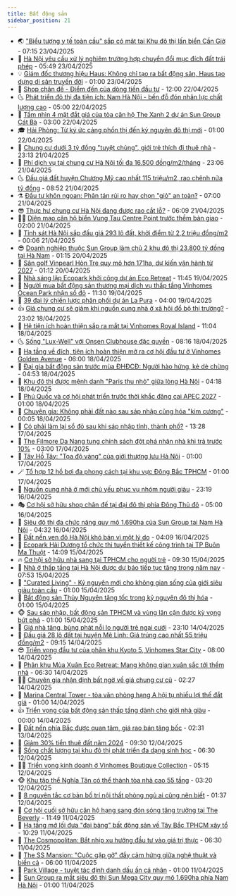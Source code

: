 ```yaml
---
title: Bất động sản
sidebar_position: 21
---
```


<!-- dantri-bat-dong-san:START -->
- 🌏 [&quot;Biểu tượng y tế toàn cầu&quot; sắp có mặt tại Khu đô thị lấn biển Cần Giờ](https://dantri.com.vn/bat-dong-san/bieu-tuong-y-te-toan-cau-sap-co-mat-tai-khu-do-thi-lan-bien-can-gio-20250423134208797.htm) - 07:15 23/04/2025
- 👹 [Hà Nội yêu cầu xử lý nghiêm trường hợp chuyển đổi mục đích đất trái phép](https://dantri.com.vn/bat-dong-san/ha-noi-yeu-cau-xu-ly-nghiem-truong-hop-chuyen-doi-muc-dich-dat-trai-phep-20250423014933290.htm) - 05:49 23/04/2025
- 💡 [Giám đốc thương hiệu Haus: Không chỉ tạo ra bất động sản, Haus tạo dựng di sản truyền đời](https://dantri.com.vn/bat-dong-san/giam-doc-thuong-hieu-haus-khong-chi-tao-ra-bat-dong-san-haus-tao-dung-di-san-truyen-doi-20250422190521549.htm) - 01:00 23/04/2025
- 🌋 [Shop chân đế - Điểm đến của dòng tiền đầu tư](https://dantri.com.vn/bat-dong-san/shop-chan-de-diem-den-cua-dong-tien-dau-tu-20250422183456407.htm) - 12:00 22/04/2025
- 🌜 [Phát triển đô thị đa tiện ích: Nam Hà Nội - bến đỗ đón nhân lực chất lượng cao](https://dantri.com.vn/bat-dong-san/phat-trien-do-thi-da-tien-ich-nam-ha-noi-ben-do-don-nhan-luc-chat-luong-cao-20250422115343020.htm) - 05:00 22/04/2025
- 💃 [Tầm nhìn 4 mặt đắt giá của tòa căn hộ The Xanh 2 dự án Sun Group Cát Bà](https://dantri.com.vn/bat-dong-san/tam-nhin-4-mat-dat-gia-cua-toa-can-ho-the-xanh-2-du-an-sun-group-cat-ba-20250422094706218.htm) - 03:00 22/04/2025
- 🎓 [Hải Phòng: Từ ký ức cảng phồn thị đến kỷ nguyên đô thị mới](https://dantri.com.vn/bat-dong-san/hai-phong-tu-ky-uc-cang-phon-thi-den-ky-nguyen-do-thi-moi-20250421152357229.htm) - 01:00 22/04/2025
- 🌝 [Chung cư dưới 3 tỷ đồng &quot;tuyệt chủng&quot;, giới trẻ thích đi thuê nhà](https://dantri.com.vn/bat-dong-san/chung-cu-duoi-3-ty-dong-tuyet-chung-gioi-tre-thich-di-thue-nha-20250421144215802.htm) - 23:13 21/04/2025
- 🧐 [Phí dịch vụ tại chung cư Hà Nội tối đa 16.500 đồng/m2/tháng](https://dantri.com.vn/bat-dong-san/phi-dich-vu-tai-chung-cu-ha-noi-toi-da-16500-dongm2thang-20250422014039701.htm) - 23:06 21/04/2025
- 🌜 [Đấu giá đất huyện Chương Mỹ cao nhất 115 triệu/m2, rao chênh nửa tỷ đồng](https://dantri.com.vn/bat-dong-san/dau-gia-dat-huyen-chuong-my-cao-nhat-115-trieum2-rao-chenh-nua-ty-dong-20250421143831994.htm) - 08:52 21/04/2025
- ⚗️ [Đầu tư khôn ngoan: Phân tán rủi ro hay chọn &quot;giỏ&quot; an toàn?](https://dantri.com.vn/bat-dong-san/dau-tu-khon-ngoan-phan-tan-rui-ro-hay-chon-gio-an-toan-20250421134458368.htm) - 07:00 21/04/2025
- 😎 [Thực hư chung cư Hà Nội đang được rao cắt lỗ?](https://dantri.com.vn/bat-dong-san/thuc-hu-chung-cu-ha-noi-dang-duoc-rao-cat-lo-20250419155206599.htm) - 06:09 21/04/2025
- 🧑‍🏫 [Diện mạo căn hộ biển Vung Tau Centre Point trước thềm bàn giao](https://dantri.com.vn/bat-dong-san/dien-mao-can-ho-bien-vung-tau-centre-point-truoc-them-ban-giao-20250418095732352.htm) - 02:00 21/04/2025
- 💪 [Tỉnh sát Hà Nội sắp đấu giá 293 lô đất, khởi điểm từ 2,2 triệu đồng/m2](https://dantri.com.vn/bat-dong-san/tinh-sat-ha-noi-sap-dau-gia-293-lo-dat-khoi-diem-tu-22-trieu-dongm2-20250421012023089.htm) - 00:06 21/04/2025
- 😎 [Doanh nghiệp thuộc Sun Group làm chủ 2 khu đô thị 23.800 tỷ đồng tại Hà Nam](https://dantri.com.vn/bat-dong-san/doanh-nghiep-thuoc-sun-group-lam-chu-2-khu-do-thi-23800-ty-dong-tai-ha-nam-20250419015718128.htm) - 01:15 20/04/2025
- 🧠 [Sân golf Vinpearl Hòn Tre quy mô hơn 171ha, dự kiến vận hành từ 2027](https://dantri.com.vn/bat-dong-san/san-golf-vinpearl-hon-tre-quy-mo-hon-171ha-du-kien-van-hanh-tu-2027-20250419141355160.htm) - 01:12 20/04/2025
- 🧰 [Nhà sáng lập Ecopark khởi công dự án Eco Retreat](https://dantri.com.vn/bat-dong-san/nha-sang-lap-ecopark-khoi-cong-du-an-eco-retreat-20250419182018240.htm) - 11:45 19/04/2025
- 🤩 [Người mua bất động sản thương mại dịch vụ thấp tầng Vinhomes Ocean Park nhận sổ đỏ](https://dantri.com.vn/bat-dong-san/nguoi-mua-bat-dong-san-thuong-mai-dich-vu-thap-tang-vinhomes-ocean-park-nhan-so-do-20250419180305340.htm) - 11:30 19/04/2025
- 🦆 [39 đại lý chiến lược phân phối dự án La Pura](https://dantri.com.vn/bat-dong-san/39-dai-ly-chien-luoc-phan-phoi-du-an-la-pura-20250419101007840.htm) - 04:00 19/04/2025
- 👍 [Giá chung cư sẽ giảm khi nguồn cung nhà ở xã hội đổ bộ thị trường?](https://dantri.com.vn/bat-dong-san/gia-chung-cu-se-giam-khi-nguon-cung-nha-o-xa-hoi-do-bo-thi-truong-20250418151738555.htm) - 23:02 18/04/2025
- 🙉 [Hệ tiện ích hoàn thiện sắp ra mắt tại Vinhomes Royal Island](https://dantri.com.vn/bat-dong-san/he-tien-ich-hoan-thien-sap-ra-mat-tai-vinhomes-royal-island-20250418174941949.htm) - 11:04 18/04/2025
- 🌜 [Sống &quot;Lux-Well&quot; với Onsen Clubhouse đặc quyền](https://dantri.com.vn/bat-dong-san/song-lux-well-voi-onsen-clubhouse-dac-quyen-20250418150202736.htm) - 08:16 18/04/2025
- 🌋 [Hạ tầng về đích, tiện ích hoàn thiện mở ra cơ hội đầu tư ở Vinhomes Golden Avenue](https://dantri.com.vn/bat-dong-san/ha-tang-ve-dich-tien-ich-hoan-thien-mo-ra-co-hoi-dau-tu-o-vinhomes-golden-avenue-20250418114306640.htm) - 06:00 18/04/2025
- 🥰 [Đại gia bất động sản trước mùa ĐHĐCĐ: Người hào hứng, kẻ dè chừng](https://dantri.com.vn/bat-dong-san/dai-gia-bat-dong-san-truoc-mua-dhdcd-nguoi-hao-hung-ke-de-chung-20250418110945556.htm) - 04:53 18/04/2025
- 💯 [Khu đô thị được mệnh danh &quot;Paris thu nhỏ&quot; giữa lòng Hà Nội](https://dantri.com.vn/bat-dong-san/khu-do-thi-duoc-menh-danh-paris-thu-nho-giua-long-ha-noi-20250418111137534.htm) - 04:18 18/04/2025
- 🤩 [Phú Quốc và cơ hội phát triển trước thời khắc đăng cai APEC 2027](https://dantri.com.vn/bat-dong-san/phu-quoc-va-co-hoi-phat-trien-truoc-thoi-khac-dang-cai-apec-2027-20250417203220552.htm) - 01:00 18/04/2025
- 💄 [Chuyên gia: Không phải đất nào sau sáp nhập cũng hóa &quot;kim cương&quot;](https://dantri.com.vn/bat-dong-san/chuyen-gia-khong-phai-dat-nao-sau-sap-nhap-cung-hoa-kim-cuong-20250417173057266.htm) - 00:05 18/04/2025
- 🦍 [Có phải làm lại sổ đỏ sau khi sáp nhập tỉnh, thành phố?](https://dantri.com.vn/bat-dong-san/co-phai-lam-lai-so-do-sau-khi-sap-nhap-tinh-thanh-pho-20250417202414841.htm) - 13:28 17/04/2025
- 🎡 [The Filmore Da Nang tung chính sách đột phá nhận nhà khi trả trước 10%](https://dantri.com.vn/bat-dong-san/the-filmore-da-nang-tung-chinh-sach-dot-pha-nhan-nha-khi-tra-truoc-10-20250417093443235.htm) - 03:00 17/04/2025
- 🐎 [Tây Hồ Tây: &quot;Tọa độ vàng&quot; của giới thượng lưu Hà Nội](https://dantri.com.vn/bat-dong-san/tay-ho-tay-toa-do-vang-cua-gioi-thuong-luu-ha-noi-20250416142521661.htm) - 01:00 17/04/2025
- 🪄 [Tổ hợp 12 hồ bơi đa phong cách tại khu vực Đông Bắc TPHCM](https://dantri.com.vn/bat-dong-san/to-hop-12-ho-boi-da-phong-cach-tai-khu-vuc-dong-bac-tphcm-20250415225445239.htm) - 01:00 17/04/2025
- 💼 [Nguồn cung nhà ở mới chủ yếu phục vụ nhóm người giàu](https://dantri.com.vn/bat-dong-san/nguon-cung-nha-o-moi-chu-yeu-phuc-vu-nhom-nguoi-giau-20250413015627992.htm) - 23:19 16/04/2025
- 🎭 [Cơ hội sở hữu shop chân đế tại đại đô thị phía Đông Thủ đô](https://dantri.com.vn/bat-dong-san/co-hoi-so-huu-shop-chan-de-tai-dai-do-thi-phia-dong-thu-do-20250416113332956.htm) - 05:00 16/04/2025
- 🐻 [Siêu đô thị đa chức năng quy mô 1.690ha của Sun Group tại Nam Hà Nội](https://dantri.com.vn/bat-dong-san/sieu-do-thi-da-chuc-nang-quy-mo-1690ha-cua-sun-group-tai-nam-ha-noi-20250416112233648.htm) - 04:32 16/04/2025
- 💃 [Đất nền ven đô Hà Nội khó bán vì một lý do](https://dantri.com.vn/bat-dong-san/dat-nen-ven-do-ha-noi-kho-ban-vi-mot-ly-do-20250415164921888.htm) - 04:09 16/04/2025
- 🦣 [Ecopark Hải Dương tổ chức thi tuyển thiết kế công trình tại TP Buôn Ma Thuột](https://dantri.com.vn/bat-dong-san/ecopark-hai-duong-to-chuc-thi-tuyen-thiet-ke-cong-trinh-tai-tp-buon-ma-thuot-20250415210944589.htm) - 14:09 15/04/2025
- 🔥 [Cơ hội sở hữu nhà sang tại TPHCM cho người trẻ](https://dantri.com.vn/bat-dong-san/co-hoi-so-huu-nha-sang-tai-tphcm-cho-nguoi-tre-20250415160831060.htm) - 09:30 15/04/2025
- 🤩 [Nhà ở thấp tầng tại Hà Nội được dự báo tiếp tục tăng trong năm nay](https://dantri.com.vn/bat-dong-san/nha-o-thap-tang-tai-ha-noi-duoc-du-bao-tiep-tuc-tang-trong-nam-nay-20250415022856935.htm) - 07:53 15/04/2025
- 🥳 [&quot;Curated Living&quot; - Kỷ nguyên mới cho không gian sống của giới siêu giàu toàn cầu](https://dantri.com.vn/bat-dong-san/curated-living-ky-nguyen-moi-cho-khong-gian-song-cua-gioi-sieu-giau-toan-cau-20250415072134422.htm) - 01:00 15/04/2025
- 🤗 [Bất động sản Thủy Nguyên tăng tốc trong kỷ nguyên đô thị hóa](https://dantri.com.vn/bat-dong-san/bat-dong-san-thuy-nguyen-tang-toc-trong-ky-nguyen-do-thi-hoa-20250414202735273.htm) - 01:00 15/04/2025
- 🐵 [Sau sáp nhập, bất động sản TPHCM và vùng lân cận được kỳ vọng bứt phá](https://dantri.com.vn/bat-dong-san/sau-sap-nhap-bat-dong-san-tphcm-va-vung-lan-can-duoc-ky-vong-but-pha-20250414154843633.htm) - 01:00 15/04/2025
- 🤖 [Giá nhà tăng, bùng phát nỗi lo người trẻ ngại cưới](https://dantri.com.vn/bat-dong-san/gia-nha-tang-bung-phat-noi-lo-nguoi-tre-ngai-cuoi-20250414074745433.htm) - 23:10 14/04/2025
- 👺 [Đấu giá 28 lô đất tại huyện Mê Linh: Giá trúng cao nhất 55 triệu đồng/m2](https://dantri.com.vn/bat-dong-san/dau-gia-28-lo-dat-tai-huyen-me-linh-gia-trung-cao-nhat-55-trieu-dongm2-20250414152454391.htm) - 09:15 14/04/2025
- 😎 [Triển vọng đầu tư của phân khu Kyoto 5, Vinhomes Star City](https://dantri.com.vn/bat-dong-san/trien-vong-dau-tu-cua-phan-khu-kyoto-5-vinhomes-star-city-20250414143640578.htm) - 08:00 14/04/2025
- 🤠 [Phân khu Mùa Xuân Eco Retreat: Mang không gian xuân sắc tới thềm nhà](https://dantri.com.vn/bat-dong-san/phan-khu-mua-xuan-eco-retreat-mang-khong-gian-xuan-sac-toi-them-nha-20250414120207014.htm) - 06:30 14/04/2025
- 👨‍🏫 [Chuyên gia nhận định bất ngờ về giá chung cư cũ](https://dantri.com.vn/bat-dong-san/chuyen-gia-nhan-dinh-bat-ngo-ve-gia-chung-cu-cu-20250414021853093.htm) - 02:27 14/04/2025
- 🧰 [Marina Central Tower - tòa văn phòng hạng A hội tụ nhiều lợi thế đắt giá](https://dantri.com.vn/bat-dong-san/marina-central-tower-toa-van-phong-hang-a-hoi-tu-nhieu-loi-the-dat-gia-20250411220358779.htm) - 01:00 14/04/2025
- 👍 [Triển vọng của bất động sản thấp tầng dành cho giới nhà giàu](https://dantri.com.vn/bat-dong-san/trien-vong-cua-bat-dong-san-thap-tang-danh-cho-gioi-nha-giau-20250413161442570.htm) - 00:00 14/04/2025
- 🌈 [Đất nền phía Bắc được quan tâm, giá rao bán tăng bốc](https://dantri.com.vn/bat-dong-san/dat-nen-phia-bac-duoc-quan-tam-gia-rao-ban-tang-boc-20250411163851303.htm) - 02:31 13/04/2025
- 🐲 [Giảm 30% tiền thuê đất năm 2024](https://dantri.com.vn/bat-dong-san/giam-30-tien-thue-dat-nam-2024-20250412155441932.htm) - 09:30 12/04/2025
- 💄 [Sống chất lượng tại khu đô thị phát triển đa dạng sinh học](https://dantri.com.vn/bat-dong-san/song-chat-luong-tai-khu-do-thi-phat-trien-da-dang-sinh-hoc-20250410194137954.htm) - 06:30 12/04/2025
- 👨‍🏫 [Triển vọng kinh doanh ở Vinhomes Boutique Collection](https://dantri.com.vn/bat-dong-san/trien-vong-kinh-doanh-o-vinhomes-boutique-collection-20250412114501991.htm) - 05:15 12/04/2025
- 🐵 [Khu tập thể Nghĩa Tân có thể thành tòa nhà cao 55 tầng](https://dantri.com.vn/bat-dong-san/khu-tap-the-nghia-tan-co-the-thanh-toa-nha-cao-55-tang-20250412000932180.htm) - 03:20 12/04/2025
- 🎉 [8 nguyên tắc cơ bản bố trí nội thất phòng ngủ ai cũng nên biết](https://dantri.com.vn/bat-dong-san/8-nguyen-tac-co-ban-bo-tri-noi-that-phong-ngu-ai-cung-nen-biet-20250411084602641.htm) - 01:37 12/04/2025
- 💫 [Cơ hội cuối sở hữu căn hộ hạng sang đón sóng tăng trưởng tại The Beverly](https://dantri.com.vn/bat-dong-san/co-hoi-cuoi-so-huu-can-ho-hang-sang-don-song-tang-truong-tai-the-beverly-20250411180445305.htm) - 11:49 11/04/2025
- 🦄 [Hạ tầng mở lối đưa &quot;đại bàng&quot; bất động sản về Tây Bắc TPHCM xây tổ](https://dantri.com.vn/bat-dong-san/ha-tang-mo-loi-dua-dai-bang-bat-dong-san-ve-tay-bac-tphcm-xay-to-20250411170431255.htm) - 10:29 11/04/2025
- 🌮 [The Cosmopolitan: Bắt nhịp xu hướng đầu tư vào giá trị thực](https://dantri.com.vn/bat-dong-san/the-cosmopolitan-bat-nhip-xu-huong-dau-tu-vao-gia-tri-thuc-20250411120647184.htm) - 06:30 11/04/2025
- 💯 [The SS Mansion: &quot;Cuộc gặp gỡ&quot; đầy cảm hứng giữa nghệ thuật và biển cả](https://dantri.com.vn/bat-dong-san/the-ss-mansion-cuoc-gap-go-day-cam-hung-giua-nghe-thuat-va-bien-ca-20250410193734097.htm) - 06:00 11/04/2025
- 🌊 [Park Village - tuyệt tác định danh dấu ấn cá nhân](https://dantri.com.vn/bat-dong-san/park-village-tuyet-tac-dinh-danh-dau-an-ca-nhan-20250410193328837.htm) - 01:00 11/04/2025
- 🤖 [Sun Group ra mắt siêu đô thị Sun Mega City quy mô 1.690ha phía Nam Hà Nội](https://dantri.com.vn/bat-dong-san/sun-group-ra-mat-sieu-do-thi-sun-mega-city-quy-mo-1690ha-phia-nam-ha-noi-20250410193007649.htm) - 01:00 11/04/2025<!-- dantri-bat-dong-san:END -->
